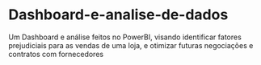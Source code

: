 # Dashboard-e-analise-de-dados
Um Dashboard e análise feitos no PowerBI, visando identificar fatores prejudiciais para as vendas de uma loja, e otimizar futuras negociações e contratos com fornecedores
